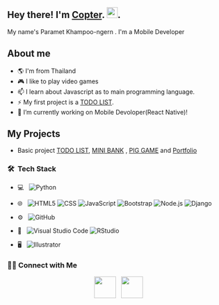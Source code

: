 
## <h2> Hey there! I'm [Copter](https://www.linkedin.com/in/paramet-khampoo-ngern-64a890205/). <img src="https://github.com/souvikguria98/souvikguria98/blob/master/Hi.gif" width="25">.</h2>
My name's Paramet Khampoo-ngern . I'm a Mobile Developer

## About me 
- :earth_americas: I'm from Thailand
- :video_game: I like to play video games
- 📫 I learn about Javascript as to main programming language. 
- ⚡ My first project is a [TODO LIST](https://github.com/CopKH/LoginSystem).
- 🔭 I’m currently working on Mobile Devoloper(React Native)!

## My Projects
- Basic project [ TODO LIST](https://github.com/CopKH/LoginSystem),  [MINI BANK](https://github.com/CopKH/MINI_BANK) , [PIG GAME](https://github.com/CopKH/PIG_GAME) and [Portfolio](https://github.com/CopKH/instance_portfolio)
  
  
  
<h3> 🛠 &nbsp;Tech Stack</h3>

- 💻 &nbsp;
  ![Python](https://img.shields.io/badge/-Python-333333?style=flat&logo=python)

- 🌐 &nbsp;
  ![HTML5](https://img.shields.io/badge/-HTML5-333333?style=flat&logo=HTML5)
  ![CSS](https://img.shields.io/badge/-CSS-333333?style=flat&logo=CSS3&logoColor=1572B6)
  ![JavaScript](https://img.shields.io/badge/-JavaScript-333333?style=flat&logo=javascript)
  ![Bootstrap](https://img.shields.io/badge/-Bootstrap-333333?style=flat&logo=bootstrap&logoColor=563D7C)
  ![Node.js](https://img.shields.io/badge/-Node.js-333333?style=flat&logo=node.js)
  ![Django](https://img.shields.io/badge/-Django-333333?style=flat&logo=django)
- ⚙️ &nbsp;
  ![GitHub](https://img.shields.io/badge/-GitHub-333333?style=flat&logo=github)
  
- 🔧 &nbsp;
  ![Visual Studio Code](https://img.shields.io/badge/-Visual%20Studio%20Code-333333?style=flat&logo=visual-studio-code&logoColor=007ACC)
  ![RStudio](https://img.shields.io/badge/-Pycharm-333333?style=flat&logo=pycharm)
- 🖥 &nbsp;
  ![Illustrator](https://img.shields.io/badge/-Illustrator-333333?style=flat&logo=adobe-illustrator)






<h3> 🤝🏻 Connect with Me </h3>

<p align="center">
&nbsp; <a href="https://www.linkedin.com/in/paramet-khampoo-ngern-64a890205/" target="_blank" rel="noopener noreferrer"><img src="https://img.icons8.com/plasticine/100/000000/linkedin.png" width="50" /></a>
&nbsp; <a href="mailto:paramet@kkumail.com" target="_blank" rel="noopener noreferrer"><img src="https://img.icons8.com/plasticine/100/000000/gmail.png"  width="50" /></a>
</p>



